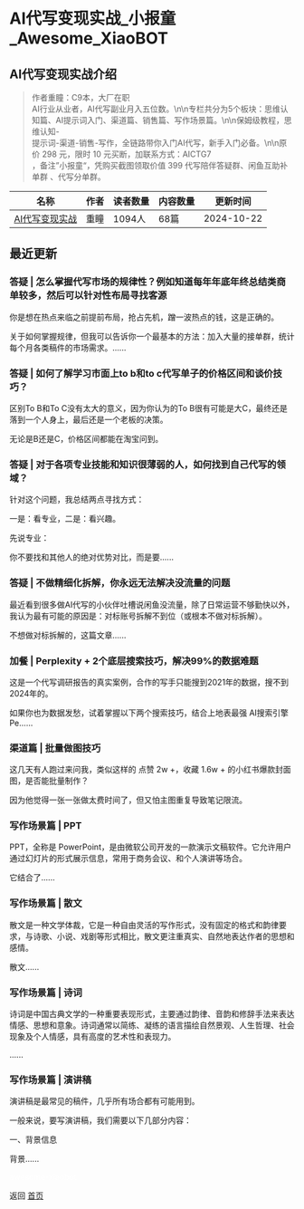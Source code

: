 # AI代写变现实战_小报童_Awesome_XiaoBOT

## AI代写变现实战介绍
> 作者重瞳：C9本，大厂在职  
AI行业从业者，AI代写副业月入五位数。\n\n专栏共分为5个板块：思维认知篇、AI提示词入门、渠道篇、销售篇、写作场景篇。\n\n保姆级教程，思维认知-  
提示词-渠道-销售-写作，全链路带你入门AI代写，新手入门必备。\n\n原价 298 元，限时 10 元买断，加联系方式：AICTG7  
，备注”小报童“，凭购买截图领取价值 399 代写陪伴答疑群、闲鱼互助补单群 、代写分单群。  
  


|名称|作者|读者数量|内容数量|更新时间|
|---|---|---|---|---|
|[AI代写变现实战](https://xiaobot.net/p/27504?refer=9c3f1c95-a052-465a-9902-f6d75080262a)|重瞳|1094人|68篇|2024-10-22|

## 最近更新
### 答疑 | 怎么掌握代写市场的规律性？例如知道每年年底年终总结类商单较多，然后可以针对性布局寻找客源

你是想在热点来临之前提前布局，抢占先机，蹭一波热点的钱，这是正确的。

关于如何掌握规律，但我可以告诉你一个最基本的方法：加入大量的接单群，统计每个月各类稿件的市场需求。......

### 答疑 | 如何了解学习市面上to b和to c代写单子的价格区间和谈价技巧？

区别To B和To C没有太大的意义，因为你认为的To B很有可能是大C，最终还是落到一个人身上，最后还是一个老板的决策。

无论是B还是C，价格区间都能在淘宝问到。

### 答疑 | 对于各项专业技能和知识很薄弱的人，如何找到自己代写的领域？

针对这个问题，我总结两点寻找方式：

一是：看专业，二是：看兴趣。

先说专业：

你不要找和其他人的绝对优势对比，而是要......

### 答疑 | 不做精细化拆解，你永远无法解决没流量的问题

最近看到很多做AI代写的小伙伴吐槽说闲鱼没流量，除了日常运营不够勤快以外，我认为最有可能的原因是：对标账号拆解不到位（或根本不做对标拆解）。

不想做对标拆解的，这篇文章......

### 加餐 | Perplexity + 2个底层搜索技巧，解决99%的数据难题

这是一个代写调研报告的真实案例，合作的写手只能搜到2021年的数据，搜不到2024年的。

如果你也为数据发愁，试着掌握以下两个搜索技巧，结合上地表最强 AI搜索引擎Pe......

### 渠道篇 | 批量做图技巧

这几天有人跑过来问我，类似这样的 点赞 2w +，收藏 1.6w + 的小红书爆款封面图，是否能批量制作？

因为他觉得一张一张做太费时间了，但又怕主图重复导致笔记限流。

### 写作场景篇 | PPT

PPT，全称是 PowerPoint，是由微软公司开发的一款演示文稿软件。它允许用户通过幻灯片的形式展示信息，常用于商务会议、和个人演讲等场合。

它结合了......

### 写作场景篇 | 散文

散文是一种文学体裁，它是一种自由灵活的写作形式，没有固定的格式和韵律要求，与诗歌、小说、戏剧等形式相比，散文更注重真实、自然地表达作者的思想和感情。

散文......

### 写作场景篇 | 诗词

诗词是中国古典文学的一种重要表现形式，主要通过韵律、音韵和修辞手法来表达情感、思想和意象。诗词通常以简练、凝练的语言描绘自然景观、人生哲理、社会现象及个人情感，具有高度的艺术性和表现力。

......

### 写作场景篇 | 演讲稿

演讲稿是最常见的稿件，几乎所有场合都有可能用到。

一般来说，要写演讲稿，我们需要以下几部分内容：

一、背景信息

背景......


<a href="https://github.com/Reno9527/awesome-xiaobot" style="color: white; text-decoration: none;">awesome-xiaobot</a>

返回 [首页](../README.md)
